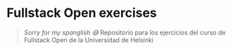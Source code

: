 # Fullstack Open exercises
> *Sorry for my spanglish 😅*
Repositorio para los ejercicios del curso de Fullstack Open de la Universidad de Helsinki

